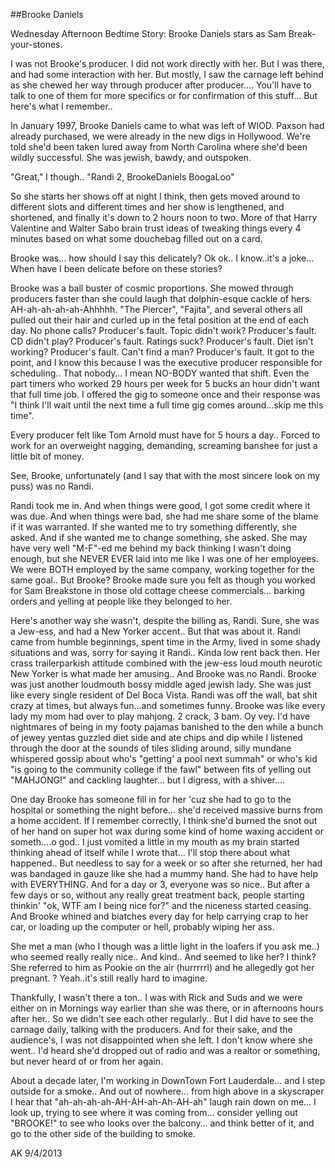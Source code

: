 ##Brooke Daniels

Wednesday Afternoon Bedtime Story: Brooke Daniels stars as Sam Break-your-stones.

I was not Brooke's producer. I did not work directly with her. But I was there, and had some interaction with her. But mostly, I saw the carnage left behind as she chewed her way through producer after producer…. You'll have to talk to one of them for more specifics or for confirmation of this stuff… But here's what I remember..

In January 1997, Brooke Daniels came to what was left of WIOD. Paxson had already purchased, we were already in the new digs in Hollywood. We're told she'd been taken lured away from North Carolina where she'd been wildly successful. She was jewish, bawdy, and outspoken.

"Great," I though.. "Randi 2, BrookeDaniels BoogaLoo"

So she starts her shows off at night I think, then gets moved around to different slots and different times and her show is lengthened, and shortened, and finally it's down to 2 hours noon to two. More of that Harry Valentine and Walter Sabo brain trust ideas of tweaking things every 4 minutes based on what some douchebag filled out on a card.

Brooke was… how should I say this delicately? Ok ok.. I know..it's a joke… When have I been delicate before on these stories?

Brooke was a ball buster of cosmic proportions. She mowed through producers faster than she could laugh that dolphin-esque cackle of hers. AH-ah-ah-ah-ah-Ahhhhh. "The Piercer", "Fajita", and several others all pulled out their hair and curled up in the fetal position at the end of each day. No phone calls? Producer's fault. Topic didn't work? Producer's fault. CD didn't play? Producer's fault. Ratings suck? Producer's fault. Diet isn't working? Producer's fault. Can't find a man? Producer's fault. It got to the point, and I know this because I was the executive producer responsible for scheduling.. That nobody… I mean NO-BODY wanted that shift. Even the part timers who worked 29 hours per week for 5 bucks an hour didn't want that full time job. I offered the gig to someone once and their response was "I think I'll wait until the next time a full time gig comes around…skip me this time".

Every producer felt like Tom Arnold must have for 5 hours a day.. Forced to work for an overweight nagging, demanding, screaming banshee for just a little bit of money.

See, Brooke, unfortunately (and I say that with the most sincere look on my puss) was no Randi.

Randi took me in. And when things were good, I got some credit where it was due. And when things were bad, she had me share some of the blame if it was warranted. If she wanted me to try something differently, she asked. And if she wanted me to change something, she asked. She may have very well "M-F"-ed me behind my back thinking I wasn't doing enough, but she NEVER EVER laid into me like I was one of her employees. We were BOTH employed by the same company, working together for the same goal.. But Brooke? Brooke made sure you felt as though you worked for Sam Breakstone in those old cottage cheese commercials… barking orders and yelling at people like they belonged to her.

Here's another way she wasn't, despite the billing as, Randi. Sure, she was a Jew-ess, and had a New Yorker accent.. But that was about it. Randi came from humble beginnings, spent time in the Army, lived in some shady situations and was, sorry for saying it Randi.. Kinda low rent back then. Her crass trailerparkish attitude combined with the jew-ess loud mouth neurotic New Yorker is what made her amusing.. And Brooke was no Randi. Brooke was just another loudmouth bossy middle aged jewish lady. She was just like every single resident of Del Boca Vista. Randi was off the wall, bat shit crazy at times, but always fun…and sometimes funny. Brooke was like every lady my mom had over to play mahjong. 2 crack, 3 bam. Oy vey. I'd have nightmares of being in my footy pajamas banished to the den while a bunch of jewey yentas guzzled diet side and ate chips and dip while I listened through the door at the sounds of tiles sliding around, silly mundane whispered gossip about who's "getting' a pool next summah" or who's kid "is going to the community college if the fawl" between fits of yelling out "MAHJONG!" and cackling laughter… but I digress, with a shiver….

One day Brooke has someone fill in for her 'cuz she had to go to the hospital or something the night before… she'd received massive burns from a home accident. If I remember correctly, I think she'd burned the snot out of her hand on super hot wax during some kind of home waxing accident or someth….o god.. I just vomited a little in my mouth as my brain started thinking ahead of itself while I wrote that… I'll stop there about what happened.. But needless to say for a week or so after she returned, her had was bandaged in gauze like she had a mummy hand. She had to have help with EVERYTHING. And for a day or 3, everyone was so nice.. But after a few days or so, without any really great treatment back, people starting thinkin' "ok, WTF am I being nice for?" and the niceness started ceasing. And Brooke whined and biatches every day for help carrying crap to her car, or loading up the computer or hell, probably wiping her ass.

She met a man (who I though was a little light in the loafers if you ask me..) who seemed really really nice.. And kind.. And seemed to like her? I think? She referred to him as Pookie on the air (hurrrrrl) and he allegedly got her pregnant. ? Yeah..it's still really hard to imagine.

Thankfully, I wasn't there a ton.. I was with Rick and Suds and we were either on in Mornings way earlier than she was there, or in afternoons hours after her.. So we didn't see each other regularly.. But I did have to see the carnage daily, talking with the producers. And for their sake, and the audience's, I was not disappointed when she left. I don't know where she went.. I'd heard she'd dropped out of radio and was a realtor or something, but never heard of or from her again.

About a decade later, I'm working in DownTown Fort Lauderdale… and I step outside for a smoke.. And out of nowhere… from high above in a skyscraper I hear that "ah-ah-ah-ah-AH-AH-ah-Ah-AH-ah" laugh rain down on me… I look up, trying to see where it was coming from… consider yelling out "BROOKE!" to see who looks over the balcony… and think better of it, and go to the other side of the building to smoke. 

AK 9/4/2013